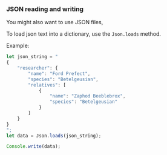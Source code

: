 ### JSON reading and writing

You might also want to use JSON files, 

To load json text into a dictionary, use the `Json.loads` method.

Example:
```typescript
let json_string = "
{
    "researcher": {
        "name": "Ford Prefect",
        "species": "Betelgeusian",
        "relatives": [
            {
                "name": "Zaphod Beeblebrox",
                "species": "Betelgeusian"
            }
        ]
    }
}
";
let data = Json.loads(json_string);

Console.write(data);
```
